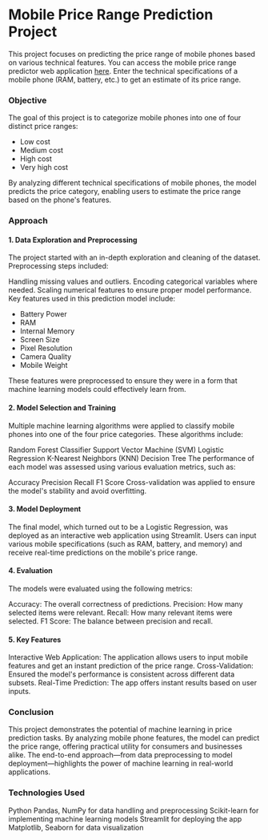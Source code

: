 <h1>Mobile Price Range Prediction Project</h1>

This project focuses on predicting the price range of mobile phones based on various technical features.
You can access the mobile price range predictor web application [here](https://mobile-price-range-prediction-tquanbngnsmgqz6gejkcnd.streamlit.app/). Enter the technical specifications of a mobile phone (RAM, battery, etc.) to get an estimate of its price range.

<h3>Objective</h3>
The goal of this project is to categorize mobile phones into one of four distinct price ranges:

<ul>
<li>Low cost</li>
<li>Medium cost</li>
<li>High cost</li>
<li>Very high cost</li>
</ul>
By analyzing different technical specifications of mobile phones, the model predicts the price category, enabling users to estimate the price range based on the phone's features.

<h3>Approach</h3>
<h4>1. Data Exploration and Preprocessing</h4>
The project started with an in-depth exploration and cleaning of the dataset. Preprocessing steps included:

Handling missing values and outliers.
Encoding categorical variables where needed.
Scaling numerical features to ensure proper model performance.
Key features used in this prediction model include:

<ul>
<li>Battery Power</li>
<li>RAM</li>
<li>Internal Memory</li>
<li>Screen Size</li>
<li>Pixel Resolution</li>
<li>Camera Quality</li>
<li>Mobile Weight</li>
</ul>
These features were preprocessed to ensure they were in a form that machine learning models could effectively learn from.

<h4>2. Model Selection and Training</h4>
Multiple machine learning algorithms were applied to classify mobile phones into one of the four price categories. These algorithms include:

Random Forest Classifier
Support Vector Machine (SVM)
Logistic Regression
K-Nearest Neighbors (KNN)
Decision Tree
The performance of each model was assessed using various evaluation metrics, such as:

Accuracy
Precision
Recall
F1 Score
Cross-validation was applied to ensure the model's stability and avoid overfitting.

<h4>3. Model Deployment</h4>
The final model, which turned out to be a Logistic Regression, was deployed as an interactive web application using Streamlit. Users can input various mobile specifications (such as RAM, battery, and memory) and receive real-time predictions on the mobile's price range.

<h4>4. Evaluation</h4>
The models were evaluated using the following metrics:

Accuracy: The overall correctness of predictions.
Precision: How many selected items were relevant.
Recall: How many relevant items were selected.
F1 Score: The balance between precision and recall.

<h4>5. Key Features</h4>
Interactive Web Application: The application allows users to input mobile features and get an instant prediction of the price range.
Cross-Validation: Ensured the model's performance is consistent across different data subsets.
Real-Time Prediction: The app offers instant results based on user inputs.

<h3>Conclusion</h3>
This project demonstrates the potential of machine learning in price prediction tasks. By analyzing mobile phone features, the model can predict the price range, offering practical utility for consumers and businesses alike. The end-to-end approach—from data preprocessing to model deployment—highlights the power of machine learning in real-world applications.

<h3>Technologies Used</h3>
Python
Pandas, NumPy for data handling and preprocessing
Scikit-learn for implementing machine learning models
Streamlit for deploying the app
Matplotlib, Seaborn for data visualization
